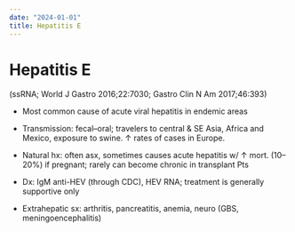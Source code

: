 ```yaml
---
date: "2024-01-01"
title: Hepatitis E
---
```


# Hepatitis E

(ssRNA; World J Gastro 2016;22:7030; Gastro Clin N Am 2017;46:393)

* Most common cause of acute viral hepatitis in endemic areas

* Transmission: fecal–oral; travelers to central & SE Asia, Africa and Mexico, exposure to swine. ↑ rates of cases in Europe.

* Natural hx: often asx, sometimes causes acute hepatitis w/ ↑ mort. (10–20%) if pregnant; rarely can become chronic in transplant Pts

* Dx: IgM anti-HEV (through CDC), HEV RNA; treatment is generally supportive only

* Extrahepatic sx: arthritis, pancreatitis, anemia, neuro (GBS, meningoencephalitis)
